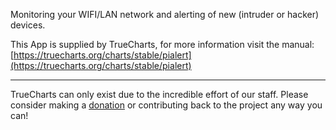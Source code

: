 Monitoring your WIFI/LAN network and alerting of new (intruder or hacker) devices.

This App is supplied by TrueCharts, for more information visit the manual: [https://truecharts.org/charts/stable/pialert](https://truecharts.org/charts/stable/pialert)

---

TrueCharts can only exist due to the incredible effort of our staff.
Please consider making a [donation](https://truecharts.org/sponsor) or contributing back to the project any way you can!
